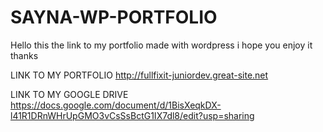 # SAYNA-WP-PORTFOLIO

Hello this the link to my portfolio made with wordpress i hope you enjoy it thanks

LINK TO MY PORTFOLIO
http://fullfixit-juniordev.great-site.net

LINK TO MY GOOGLE DRIVE
https://docs.google.com/document/d/1BisXeqkDX-l41R1DRnWHrUpGMO3vCsSsBctG1IX7dl8/edit?usp=sharing
